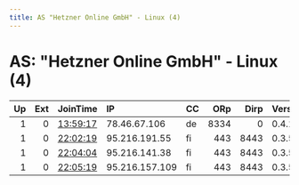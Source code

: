 ```yaml
---
title: AS "Hetzner Online GmbH" - Linux (4)
---
```


# AS: "Hetzner Online GmbH" - Linux (4)

|   Up |   Ext | JoinTime                                                                                            | IP             | CC   |   ORp |   Dirp | Version   | Contact   | Nickname   |   eFamMembers |
|-----:|------:|:----------------------------------------------------------------------------------------------------|:---------------|:-----|------:|-------:|:----------|:----------|:-----------|--------------:|
|    1 |     0 | [13:59:17](https://metrics.torproject.org/rs.html#details/87B06D7C13E03287BF57BB7235C61BA704F56599) | 78.46.67.106   | de   |  8334 |      0 | 0.4.1.5   | None      | tor381     |             1 |
|    1 |     0 | [22:02:19](https://metrics.torproject.org/rs.html#details/8C16E126479B7FE97C982FF65E88B3AE14E4B412) | 95.216.191.55  | fi   |   443 |   8443 | 0.3.5.8   | None      | Unnamed    |             1 |
|    1 |     0 | [22:04:04](https://metrics.torproject.org/rs.html#details/D8514719CC8B6BB14D1412FD7BAF0F131E087062) | 95.216.141.38  | fi   |   443 |   8443 | 0.3.5.8   | None      | Unnamed    |             1 |
|    1 |     0 | [22:05:19](https://metrics.torproject.org/rs.html#details/02E2F5BC10F127C84C722756396D9A421FC5002D) | 95.216.157.109 | fi   |   443 |   8443 | 0.3.5.8   | None      | Unnamed    |             1 |
